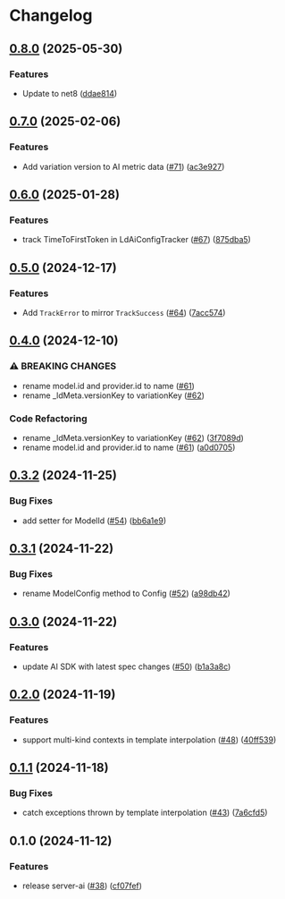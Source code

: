 # Changelog

## [0.8.0](https://github.com/launchdarkly/dotnet-core/compare/LaunchDarkly.ServerSdk.Ai-v0.7.0...LaunchDarkly.ServerSdk.Ai-v0.8.0) (2025-05-30)


### Features

* Update to net8 ([ddae814](https://github.com/launchdarkly/dotnet-core/commit/ddae814250cb21e0de2b953808202addd7098c4c))

## [0.7.0](https://github.com/launchdarkly/dotnet-core/compare/LaunchDarkly.ServerSdk.Ai-v0.6.0...LaunchDarkly.ServerSdk.Ai-v0.7.0) (2025-02-06)


### Features

* Add variation version to AI metric data ([#71](https://github.com/launchdarkly/dotnet-core/issues/71)) ([ac3e927](https://github.com/launchdarkly/dotnet-core/commit/ac3e927ae36546cf0b849abd60f2c21bb5864daa))

## [0.6.0](https://github.com/launchdarkly/dotnet-core/compare/LaunchDarkly.ServerSdk.Ai-v0.5.0...LaunchDarkly.ServerSdk.Ai-v0.6.0) (2025-01-28)


### Features

* track TimeToFirstToken in LdAiConfigTracker ([#67](https://github.com/launchdarkly/dotnet-core/issues/67)) ([875dba5](https://github.com/launchdarkly/dotnet-core/commit/875dba5bc398085d3569a1f78f0039c81916217b))

## [0.5.0](https://github.com/launchdarkly/dotnet-core/compare/LaunchDarkly.ServerSdk.Ai-v0.4.0...LaunchDarkly.ServerSdk.Ai-v0.5.0) (2024-12-17)


### Features

* Add `TrackError` to mirror `TrackSuccess` ([#64](https://github.com/launchdarkly/dotnet-core/issues/64)) ([7acc574](https://github.com/launchdarkly/dotnet-core/commit/7acc574a56299a2058c1a357d54d3df5091a8f02))

## [0.4.0](https://github.com/launchdarkly/dotnet-core/compare/LaunchDarkly.ServerSdk.Ai-v0.3.2...LaunchDarkly.ServerSdk.Ai-v0.4.0) (2024-12-10)


### ⚠ BREAKING CHANGES

* rename model.id and provider.id to name ([#61](https://github.com/launchdarkly/dotnet-core/issues/61))
* rename _ldMeta.versionKey to variationKey ([#62](https://github.com/launchdarkly/dotnet-core/issues/62))

### Code Refactoring

* rename _ldMeta.versionKey to variationKey ([#62](https://github.com/launchdarkly/dotnet-core/issues/62)) ([3f7089d](https://github.com/launchdarkly/dotnet-core/commit/3f7089d6541c976d03e1040940a1350f5bd0d63c))
* rename model.id and provider.id to name ([#61](https://github.com/launchdarkly/dotnet-core/issues/61)) ([a0d0705](https://github.com/launchdarkly/dotnet-core/commit/a0d07058eb0b8afff2b46dba385e73cac23b6bcd))

## [0.3.2](https://github.com/launchdarkly/dotnet-core/compare/LaunchDarkly.ServerSdk.Ai-v0.3.1...LaunchDarkly.ServerSdk.Ai-v0.3.2) (2024-11-25)


### Bug Fixes

* add setter for ModelId ([#54](https://github.com/launchdarkly/dotnet-core/issues/54)) ([bb6a1e9](https://github.com/launchdarkly/dotnet-core/commit/bb6a1e9a5bebc70ea4b78d8853fe66f6d8738c1c))

## [0.3.1](https://github.com/launchdarkly/dotnet-core/compare/LaunchDarkly.ServerSdk.Ai-v0.3.0...LaunchDarkly.ServerSdk.Ai-v0.3.1) (2024-11-22)


### Bug Fixes

* rename ModelConfig method to Config ([#52](https://github.com/launchdarkly/dotnet-core/issues/52)) ([a98db42](https://github.com/launchdarkly/dotnet-core/commit/a98db42d57bac140f323b7ce13b385e74cee2bd7))

## [0.3.0](https://github.com/launchdarkly/dotnet-core/compare/LaunchDarkly.ServerSdk.Ai-v0.2.0...LaunchDarkly.ServerSdk.Ai-v0.3.0) (2024-11-22)


### Features

* update AI SDK with latest spec changes ([#50](https://github.com/launchdarkly/dotnet-core/issues/50)) ([b1a3a8c](https://github.com/launchdarkly/dotnet-core/commit/b1a3a8c8e8be0c0cc092ad5329b33a07019e8119))

## [0.2.0](https://github.com/launchdarkly/dotnet-core/compare/LaunchDarkly.ServerSdk.Ai-v0.1.1...LaunchDarkly.ServerSdk.Ai-v0.2.0) (2024-11-19)


### Features

* support multi-kind contexts in template interpolation ([#48](https://github.com/launchdarkly/dotnet-core/issues/48)) ([40ff539](https://github.com/launchdarkly/dotnet-core/commit/40ff5393d28033808bd026144921bd87198fa93a))

## [0.1.1](https://github.com/launchdarkly/dotnet-core/compare/LaunchDarkly.ServerSdk.Ai-v0.1.0...LaunchDarkly.ServerSdk.Ai-v0.1.1) (2024-11-18)


### Bug Fixes

* catch exceptions thrown by template interpolation ([#43](https://github.com/launchdarkly/dotnet-core/issues/43)) ([7a6cfd5](https://github.com/launchdarkly/dotnet-core/commit/7a6cfd503f517b5a024d4746d4fc5bfcd1a4ba69))

## 0.1.0 (2024-11-12)


### Features

* release server-ai ([#38](https://github.com/launchdarkly/dotnet-core/issues/38)) ([cf07fef](https://github.com/launchdarkly/dotnet-core/commit/cf07fef86f6ce86ed2e76f2a9f7115617f0e0738))
